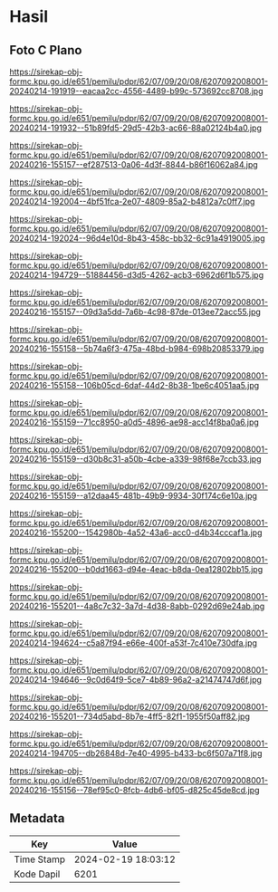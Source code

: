 # Hasil

## Foto C Plano

https://sirekap-obj-formc.kpu.go.id/e651/pemilu/pdpr/62/07/09/20/08/6207092008001-20240214-191919--eacaa2cc-4556-4489-b99c-573692cc8708.jpg

https://sirekap-obj-formc.kpu.go.id/e651/pemilu/pdpr/62/07/09/20/08/6207092008001-20240214-191932--51b89fd5-29d5-42b3-ac66-88a02124b4a0.jpg

https://sirekap-obj-formc.kpu.go.id/e651/pemilu/pdpr/62/07/09/20/08/6207092008001-20240216-155157--ef287513-0a06-4d3f-8844-b86f16062a84.jpg

https://sirekap-obj-formc.kpu.go.id/e651/pemilu/pdpr/62/07/09/20/08/6207092008001-20240214-192004--4bf51fca-2e07-4809-85a2-b4812a7c0ff7.jpg

https://sirekap-obj-formc.kpu.go.id/e651/pemilu/pdpr/62/07/09/20/08/6207092008001-20240214-192024--96d4e10d-8b43-458c-bb32-6c91a4919005.jpg

https://sirekap-obj-formc.kpu.go.id/e651/pemilu/pdpr/62/07/09/20/08/6207092008001-20240214-194729--51884456-d3d5-4262-acb3-6962d6f1b575.jpg

https://sirekap-obj-formc.kpu.go.id/e651/pemilu/pdpr/62/07/09/20/08/6207092008001-20240216-155157--09d3a5dd-7a6b-4c98-87de-013ee72acc55.jpg

https://sirekap-obj-formc.kpu.go.id/e651/pemilu/pdpr/62/07/09/20/08/6207092008001-20240216-155158--5b74a6f3-475a-48bd-b984-698b20853379.jpg

https://sirekap-obj-formc.kpu.go.id/e651/pemilu/pdpr/62/07/09/20/08/6207092008001-20240216-155158--106b05cd-6daf-44d2-8b38-1be6c4051aa5.jpg

https://sirekap-obj-formc.kpu.go.id/e651/pemilu/pdpr/62/07/09/20/08/6207092008001-20240216-155159--71cc8950-a0d5-4896-ae98-acc14f8ba0a6.jpg

https://sirekap-obj-formc.kpu.go.id/e651/pemilu/pdpr/62/07/09/20/08/6207092008001-20240216-155159--d30b8c31-a50b-4cbe-a339-98f68e7ccb33.jpg

https://sirekap-obj-formc.kpu.go.id/e651/pemilu/pdpr/62/07/09/20/08/6207092008001-20240216-155159--a12daa45-481b-49b9-9934-30f174c6e10a.jpg

https://sirekap-obj-formc.kpu.go.id/e651/pemilu/pdpr/62/07/09/20/08/6207092008001-20240216-155200--1542980b-4a52-43a6-acc0-d4b34cccaf1a.jpg

https://sirekap-obj-formc.kpu.go.id/e651/pemilu/pdpr/62/07/09/20/08/6207092008001-20240216-155200--b0dd1663-d94e-4eac-b8da-0ea12802bb15.jpg

https://sirekap-obj-formc.kpu.go.id/e651/pemilu/pdpr/62/07/09/20/08/6207092008001-20240216-155201--4a8c7c32-3a7d-4d38-8abb-0292d69e24ab.jpg

https://sirekap-obj-formc.kpu.go.id/e651/pemilu/pdpr/62/07/09/20/08/6207092008001-20240214-194624--c5a87f94-e66e-400f-a53f-7c410e730dfa.jpg

https://sirekap-obj-formc.kpu.go.id/e651/pemilu/pdpr/62/07/09/20/08/6207092008001-20240214-194646--9c0d64f9-5ce7-4b89-96a2-a21474747d6f.jpg

https://sirekap-obj-formc.kpu.go.id/e651/pemilu/pdpr/62/07/09/20/08/6207092008001-20240216-155201--734d5abd-8b7e-4ff5-82f1-1955f50aff82.jpg

https://sirekap-obj-formc.kpu.go.id/e651/pemilu/pdpr/62/07/09/20/08/6207092008001-20240214-194705--db26848d-7e40-4995-b433-bc6f507a71f8.jpg

https://sirekap-obj-formc.kpu.go.id/e651/pemilu/pdpr/62/07/09/20/08/6207092008001-20240216-155156--78ef95c0-8fcb-4db6-bf05-d825c45de8cd.jpg


## Metadata

| Key        | Value               |
| ---------- | ------------------- |
| Time Stamp | 2024-02-19 18:03:12 |
| Kode Dapil | 6201                |



